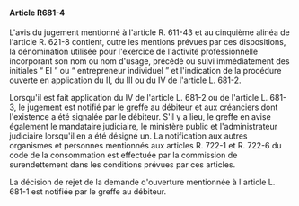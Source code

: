 #### Article R681-4

L'avis du jugement mentionné à l'article R. 611-43 et au cinquième alinéa de l'article R. 621-8 contient, outre les mentions prévues par ces dispositions, la dénomination utilisée pour l'exercice de l'activité professionnelle incorporant son nom ou nom d'usage, précédé ou suivi immédiatement des initiales “ EI ” ou “ entrepreneur individuel ” et l'indication de la procédure ouverte en application du II, du III ou du IV de l'article L. 681-2.

Lorsqu'il est fait application du IV de l'article L. 681-2 ou de l'article L. 681-3, le jugement est notifié par le greffe au débiteur et aux créanciers dont l'existence a été signalée par le débiteur. S'il y a lieu, le greffe en avise également le mandataire judiciaire, le ministère public et l'administrateur judiciaire lorsqu'il en a été désigné un. La notification aux autres organismes et personnes mentionnés aux articles R. 722-1 et R. 722-6 du code de la consommation est effectuée par la commission de surendettement dans les conditions prévues par ces articles.

La décision de rejet de la demande d'ouverture mentionnée à l'article L. 681-1 est notifiée par le greffe au débiteur.

